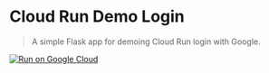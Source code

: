 # Cloud Run Demo Login

> A simple Flask app for demoing Cloud Run login with Google.

[![Run on Google Cloud](https://deploy.cloud.run/button.svg)](https://deploy.cloud.run)
